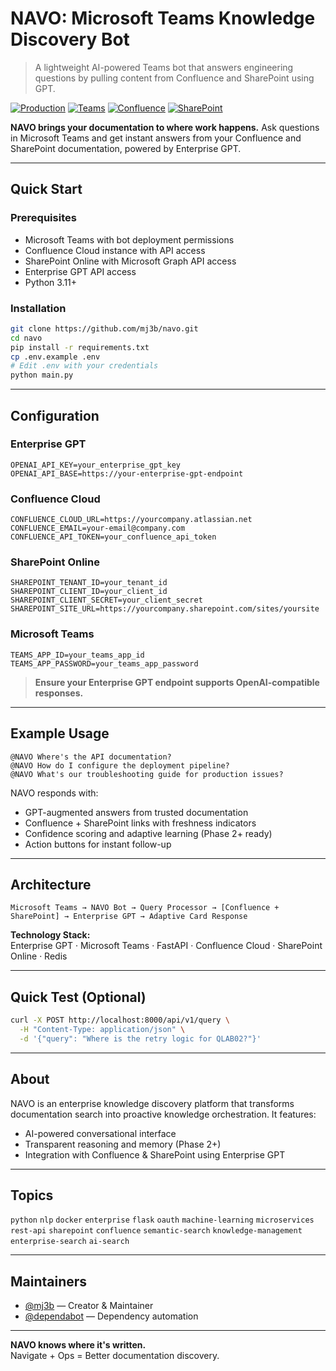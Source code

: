 # NAVO: Microsoft Teams Knowledge Discovery Bot
> A lightweight AI-powered Teams bot that answers engineering questions by pulling content from Confluence and SharePoint using GPT.

[![Production](https://img.shields.io/badge/Production-Ready-brightgreen)](https://github.com/mj3b/navo)
[![Teams](https://img.shields.io/badge/Microsoft-Teams-blue)](https://teams.microsoft.com)
[![Confluence](https://img.shields.io/badge/Confluence-Cloud-blue)](https://www.atlassian.com/software/confluence)
[![SharePoint](https://img.shields.io/badge/SharePoint-Online-blue)](https://www.microsoft.com/en-us/microsoft-365/sharepoint)

**NAVO brings your documentation to where work happens.** Ask questions in Microsoft Teams and get instant answers from your Confluence and SharePoint documentation, powered by Enterprise GPT.

---

## Quick Start

### Prerequisites
- Microsoft Teams with bot deployment permissions
- Confluence Cloud instance with API access
- SharePoint Online with Microsoft Graph API access
- Enterprise GPT API access
- Python 3.11+

### Installation
```bash
git clone https://github.com/mj3b/navo.git
cd navo
pip install -r requirements.txt
cp .env.example .env
# Edit .env with your credentials
python main.py
```

---

## Configuration

### Enterprise GPT
```env
OPENAI_API_KEY=your_enterprise_gpt_key
OPENAI_API_BASE=https://your-enterprise-gpt-endpoint
```

### Confluence Cloud
```env
CONFLUENCE_CLOUD_URL=https://yourcompany.atlassian.net
CONFLUENCE_EMAIL=your-email@company.com
CONFLUENCE_API_TOKEN=your_confluence_api_token
```

### SharePoint Online
```env
SHAREPOINT_TENANT_ID=your_tenant_id
SHAREPOINT_CLIENT_ID=your_client_id
SHAREPOINT_CLIENT_SECRET=your_client_secret
SHAREPOINT_SITE_URL=https://yourcompany.sharepoint.com/sites/yoursite
```

### Microsoft Teams
```env
TEAMS_APP_ID=your_teams_app_id
TEAMS_APP_PASSWORD=your_teams_app_password
```

> **Ensure your Enterprise GPT endpoint supports OpenAI-compatible responses.**

---

## Example Usage
```text
@NAVO Where's the API documentation?
@NAVO How do I configure the deployment pipeline?
@NAVO What's our troubleshooting guide for production issues?
```

NAVO responds with:
- GPT-augmented answers from trusted documentation
- Confluence + SharePoint links with freshness indicators
- Confidence scoring and adaptive learning (Phase 2+ ready)
- Action buttons for instant follow-up

---

## Architecture

```
Microsoft Teams → NAVO Bot → Query Processor → [Confluence + SharePoint] → Enterprise GPT → Adaptive Card Response
```

**Technology Stack:**  
Enterprise GPT · Microsoft Teams · FastAPI · Confluence Cloud · SharePoint Online · Redis

---

## Quick Test (Optional)
```bash
curl -X POST http://localhost:8000/api/v1/query \
  -H "Content-Type: application/json" \
  -d '{"query": "Where is the retry logic for QLAB02?"}'
```

---

## About
NAVO is an enterprise knowledge discovery platform that transforms documentation search into proactive knowledge orchestration. It features:

- AI-powered conversational interface
- Transparent reasoning and memory (Phase 2+)
- Integration with Confluence & SharePoint using Enterprise GPT

---

## Topics
`python` `nlp` `docker` `enterprise` `flask` `oauth` `machine-learning` `microservices` `rest-api` `sharepoint` `confluence` `semantic-search` `knowledge-management` `enterprise-search` `ai-search`

---

## Maintainers
- [@mj3b](https://github.com/mj3b) — Creator & Maintainer
- [@dependabot](https://github.com/dependabot[bot]) — Dependency automation

---

**NAVO knows where it's written.**  
Navigate + Ops = Better documentation discovery.
